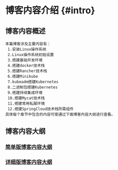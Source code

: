 <Banner localtion="/banner/particles/particles.html"/>

# 博客内容介绍 {#intro}
## 博客内容概述
    本篇博客涉及主要内容有：
     1.安装Linux操作系统
     2.Linux操作系统初始设置
     3.搭建基础开发环境
     4.搭建docker技术栈
     5.搭建Rancher技术栈
     6.搭建Minikube
     7.kubeadm搭建Kubernetes
     8.二进制包搭建Kubernetes
     9.搭建持续集成环境
     10.搭建Mycat技术栈
     11.搭建常用私服环境
     12.搭建SpringCloud技术栈所需组件
	具体每个章节中包含的内容可使通过下面博客内容大纲进行查看。
## 博客内容大纲

###	<a href="/enhance/markmap/environment/centos/centos7/centos7-outline2.html" target="_blank">简单版博客内容大纲</a>
<!--最深展示二级标题内容-->
<Markmap localtion="/enhance/markmap/environment/centos/centos7/centos7-outline2.html" height="500rem"/>

>
<!--最深展示五级标题内容,当前展示到4级-->
###	<a href="/enhance/markmap/environment/centos/centos7/centos7-outline5.html" target="_blank">详细版博客内容大纲</a>
<Markmap localtion="/enhance/markmap/environment/centos/centos7/centos7-outline5.html" height="600rem"/>

<HideSideBar/>


